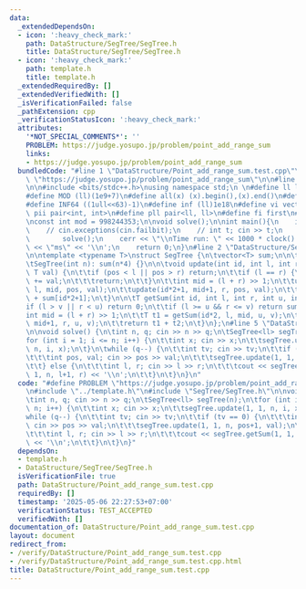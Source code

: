 ```yaml
---
data:
  _extendedDependsOn:
  - icon: ':heavy_check_mark:'
    path: DataStructure/SegTree/SegTree.h
    title: DataStructure/SegTree/SegTree.h
  - icon: ':heavy_check_mark:'
    path: template.h
    title: template.h
  _extendedRequiredBy: []
  _extendedVerifiedWith: []
  _isVerificationFailed: false
  _pathExtension: cpp
  _verificationStatusIcon: ':heavy_check_mark:'
  attributes:
    '*NOT_SPECIAL_COMMENTS*': ''
    PROBLEM: https://judge.yosupo.jp/problem/point_add_range_sum
    links:
    - https://judge.yosupo.jp/problem/point_add_range_sum
  bundledCode: "#line 1 \"DataStructure/Point_add_range_sum.test.cpp\"\n#define PROBLEM\
    \ \"https://judge.yosupo.jp/problem/point_add_range_sum\"\n\n#line 2 \"template.h\"\
    \n\n#include <bits/stdc++.h>\nusing namespace std;\n \n#define ll long long\n\
    #define MOD (ll)(1e9+7)\n#define all(x) (x).begin(),(x).end()\n#define INF32 ((1ull<<31)-1)\n\
    #define INF64 ((1ull<<63)-1)\n#define inf (ll)1e18\n#define vi vector<int>\n#define\
    \ pii pair<int, int>\n#define pll pair<ll, ll>\n#define fi first\n#define se second\n\
    \nconst int mod = 998244353;\n\nvoid solve();\n\nint main(){\n    ios_base::sync_with_stdio(false);cin.tie(NULL);\n\
    \    // cin.exceptions(cin.failbit);\n    // int t; cin >> t;\n    // while(t--)\n\
    \        solve();\n    cerr << \"\\nTime run: \" << 1000 * clock() / CLOCKS_PER_SEC\
    \ << \"ms\" << '\\n';\n    return 0;\n}\n#line 2 \"DataStructure/SegTree/SegTree.h\"\
    \n\ntemplate <typename T>\nstruct SegTree {\n\tvector<T> sum;\n\n\tSegTree() {}\n\
    \tSegTree(int n): sum(n*4) {}\n\n\tvoid update(int id, int l, int r, int pos,\
    \ T val) {\n\t\tif (pos < l || pos > r) return;\n\t\tif (l == r) {\n\t\t\tsum[id]\
    \ += val;\n\t\t\treturn;\n\t\t}\n\t\tint mid = (l + r) >> 1;\n\t\tupdate(id*2,\
    \ l, mid, pos, val);\n\t\tupdate(id*2+1, mid+1, r, pos, val);\n\t\tsum[id] = sum[id*2]\
    \ + sum[id*2+1];\n\t}\n\n\tT getSum(int id, int l, int r, int u, int v) {\n\t\t\
    if (l > v || r < u) return 0;\n\t\tif (l >= u && r <= v) return sum[id];\n\t\t\
    int mid = (l + r) >> 1;\n\t\tT t1 = getSum(id*2, l, mid, u, v);\n\t\tT t2 = getSum(id*2+1,\
    \ mid+1, r, u, v);\n\t\treturn t1 + t2;\n\t}\n};\n#line 5 \"DataStructure/Point_add_range_sum.test.cpp\"\
    \n\nvoid solve() {\n\tint n, q; cin >> n >> q;\n\tSegTree<ll> segTree(n);\n\t\
    for (int i = 1; i <= n; i++) {\n\t\tint x; cin >> x;\n\t\tsegTree.update(1, 1,\
    \ n, i, x);\n\t}\n\twhile (q--) {\n\t\tint tv; cin >> tv;\n\t\tif (tv == 0) {\n\
    \t\t\tint pos, val; cin >> pos >> val;\n\t\t\tsegTree.update(1, 1, n, pos+1, val);\n\
    \t\t} else {\n\t\t\tint l, r; cin >> l >> r;\n\t\t\tcout << segTree.getSum(1,\
    \ 1, n, l+1, r) << '\\n';\n\t\t}\n\t}\n}\n"
  code: "#define PROBLEM \"https://judge.yosupo.jp/problem/point_add_range_sum\"\n\
    \n#include \"../template.h\"\n#include \"SegTree/SegTree.h\"\n\nvoid solve() {\n\
    \tint n, q; cin >> n >> q;\n\tSegTree<ll> segTree(n);\n\tfor (int i = 1; i <=\
    \ n; i++) {\n\t\tint x; cin >> x;\n\t\tsegTree.update(1, 1, n, i, x);\n\t}\n\t\
    while (q--) {\n\t\tint tv; cin >> tv;\n\t\tif (tv == 0) {\n\t\t\tint pos, val;\
    \ cin >> pos >> val;\n\t\t\tsegTree.update(1, 1, n, pos+1, val);\n\t\t} else {\n\
    \t\t\tint l, r; cin >> l >> r;\n\t\t\tcout << segTree.getSum(1, 1, n, l+1, r)\
    \ << '\\n';\n\t\t}\n\t}\n}"
  dependsOn:
  - template.h
  - DataStructure/SegTree/SegTree.h
  isVerificationFile: true
  path: DataStructure/Point_add_range_sum.test.cpp
  requiredBy: []
  timestamp: '2025-05-06 22:27:53+07:00'
  verificationStatus: TEST_ACCEPTED
  verifiedWith: []
documentation_of: DataStructure/Point_add_range_sum.test.cpp
layout: document
redirect_from:
- /verify/DataStructure/Point_add_range_sum.test.cpp
- /verify/DataStructure/Point_add_range_sum.test.cpp.html
title: DataStructure/Point_add_range_sum.test.cpp
---
```

